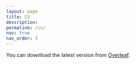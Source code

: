 ```yaml
---
layout: page
title: CV
description: 
permalink: /cv/
nav: true
nav_order: 3
---
```


You can download the latest version from [Overleaf](https://www.overleaf.com/read/jzhpfbnvsbvs).

<object data="../assets/pdf/Emily-Jensen-CV-06Dec2023.pdf" width="1000" height="1000" type='application/pdf'></object>
